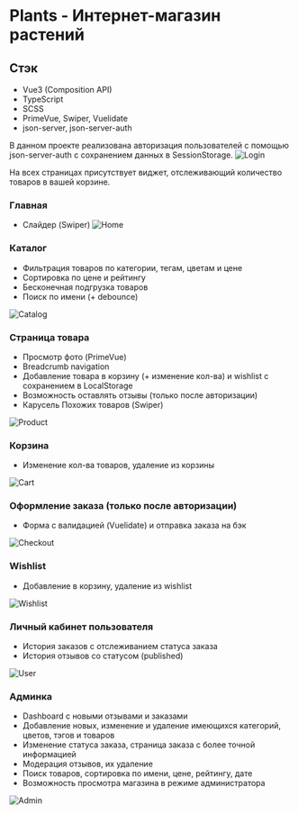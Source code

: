 # Plants - Интернет-магазин растений

## Стэк

- Vue3 (Composition API)
- TypeScript
- SCSS
- PrimeVue, Swiper, Vuelidate
- json-server, json-server-auth

В данном проекте реализована авторизация пользователей с помощью json-server-auth с сохранением данных в SessionStorage.
![Login](https://user-images.githubusercontent.com/76658761/236275329-630a18de-92ad-4258-b96e-9fd39972b3e3.png)

На всех страницах присутствует виджет, отслеживающий количество товаров в вашей корзине.

### Главная

- Слайдер (Swiper)
  ![Home](https://user-images.githubusercontent.com/76658761/236275380-9c33208a-8332-411b-a51a-c0d6100f6495.png)

### Каталог

- Фильтрация товаров по категории, тегам, цветам и цене
- Сортировка по цене и рейтингу
- Бесконечная подгрузка товаров
- Поиск по имени (+ debounce)

![Catalog](https://user-images.githubusercontent.com/76658761/236275349-54eab3e0-9db3-481a-aa55-7e784f6610f3.png)

### Страница товара

- Просмотр фото (PrimeVue)
- Breadcrumb navigation
- Добавление товара в корзину (+ изменение кол-ва) и wishlist с сохранением в LocalStorage
- Возможность оставлять отзывы (только после авторизации)
- Карусель Похожих товаров (Swiper)

![Product](https://user-images.githubusercontent.com/76658761/236275301-5402bb4d-4d83-4276-aaae-281b795a68c4.png)

### Корзина

- Изменение кол-ва товаров, удаление из корзины

![Cart](https://user-images.githubusercontent.com/76658761/236275804-1b689812-e945-4cf5-9fdc-16ce4fdea5eb.png)

### Оформление заказа (только после авторизации)

- Форма с валидацией (Vuelidate) и отправка заказа на бэк

![Checkout](https://user-images.githubusercontent.com/76658761/236275267-f918a0a1-2259-4e4b-81d5-e9dfec1ddf57.png)

### Wishlist

- Добавление в корзину, удаление из wishlist

![Wishlist](https://user-images.githubusercontent.com/76658761/236275830-e4deb7ac-6f97-487c-91ba-d76016d92d05.png)

### Личный кабинет пользователя

- История заказов с отслеживанием статуса заказа
- История отзывов со статусом (published)

![User](https://user-images.githubusercontent.com/76658761/236276659-8fd2e1df-d220-4e06-b309-59335f1d040a.png)

### Админка

- Dashboard с новыми отзывами и заказами
- Добавление новых, изменение и удаление имеющихся категорий, цветов, тэгов и товаров
- Изменение статуса заказа, страница заказа с более точной информацией
- Модерация отзывов, их удаление
- Поиск товаров, сортировка по имени, цене, рейтингу, дате
- Возможность просмотра магазина в режиме администратора

![Admin](https://user-images.githubusercontent.com/76658761/236275228-bf2c3abd-a507-4d3a-8fc1-486e9c523605.png)

